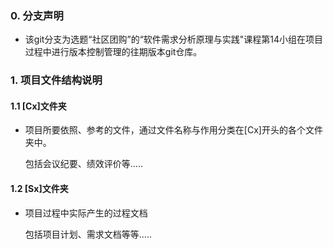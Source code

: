 ### <b>0. 分支声明</b>
- <p>该git分支为选题“社区团购”的“软件需求分析原理与实践"课程第14小组在项目过程中进行版本控制管理的往期版本git仓库。</p>

### <b>1. 项目文件结构说明</b>

#### <b>1.1 [Cx]文件夹</b>
- <p>项目所要依照、参考的文件，通过文件名称与作用分类在[Cx]开头的各个文件夹中。<br>

  包括会议纪要、绩效评价等.....</p>


#### <b>1.2 [Sx]文件夹</b>
- <p>项目过程中实际产生的过程文档<br>

  包括项目计划、需求文档等等.....</p>


